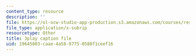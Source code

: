 ```yaml
---
content_type: resource
description: ''
file: https://ol-ocw-studio-app-production.s3.amazonaws.com/courses/res-3-003-learn-to-build-your-own-videogame-with-the-unity-game-engine-and-microsoft-kinect-january-iap-2017/19645803caae4a5897750588f1ceef16_9NChLq-orAk.srt
file_type: application/x-subrip
resourcetype: Other
title: 3play caption file
uid: 19645803-caae-4a58-9775-0588f1ceef16
---
```

